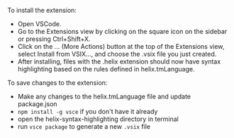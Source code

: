 To install the extension:
- Open VSCode.
- Go to the Extensions view by clicking on the square icon on the sidebar or pressing Ctrl+Shift+X.
- Click on the ... (More Actions) button at the top of the Extensions view, select Install from VSIX..., and choose the .vsix file you just created.
- After installing, files with the .helix extension should now have syntax highlighting based on the rules defined in helix.tmLanguage.

To save changes to the extension:
- Make any changes to the helix.tmLanguage file and update package.json
- `npm install -g vsce` if you don't have it already
- open the helix-syntax-highlighting directory in terminal
- run `vsce package` to generate a new `.vsix` file